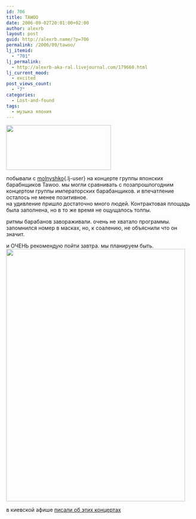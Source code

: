 ```yaml
---
id: 706
title: TAWOO
date: 2006-09-02T20:01:00+02:00
author: alexrb
layout: post
guid: http://alexrb.name/?p=706
permalink: /2006/09/tawoo/
lj_itemid:
  - "701"
lj_permalink:
  - http://alexrb-aka-ral.livejournal.com/179660.html
lj_current_mood:
  - excited
post_views_count:
  - "7"
categories:
  - Lost-and-found
tags:
  - музыка япония
---
```

<img src="http://www.geocities.jp/tawoo_dojoo/img/tawoo-logo.gif" width=281 height=120 title="" >

побывали с [molnyshko](http://molnyshko.livejournal.com/){.lj-user} на концерте группы японских барабнщиков Tawoo. мы могли сравнивать с позапрошлогодним концертом группы императорских барабанщиков. и впечатление осталось не менее позитивное.  
на удивление пришло достаточно много людей. Контрактовая площадь была заполнена, но в то же время не ощущалось толпы.

ритмы барабанов завораживали. очень не хватало программы. запомнился номер в масках, но, к соалению, не объяснили что он значит.

и ОЧЕНЬ рекомендую пойти завтра. мы планируем быть.  
<img src="http://www.geocities.jp/tawoo\_dojoo/img/uc\_l.jpg" width=480 height=677 title="" >

в киевской афише [писали об этих концертах](http://community.livejournal.com/kiev_afisha/408437.html)
